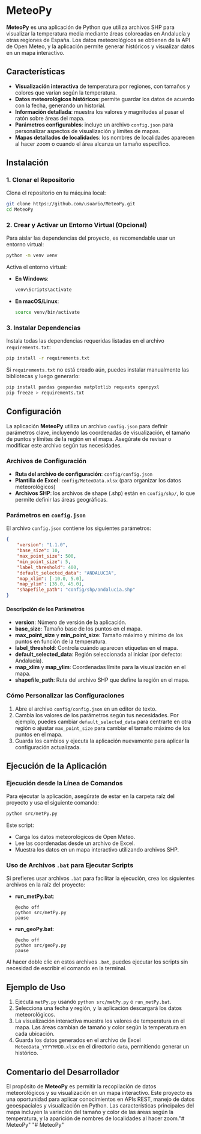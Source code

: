 
# MeteoPy

**MeteoPy** es una aplicación de Python que utiliza archivos SHP para visualizar la temperatura media mediante áreas coloreadas en Andalucía y otras regiones de España. Los datos meteorológicos se obtienen de la API de Open Meteo, y la aplicación permite generar históricos y visualizar datos en un mapa interactivo.

## Características

- **Visualización interactiva** de temperatura por regiones, con tamaños y colores que varían según la temperatura.
- **Datos meteorológicos históricos**: permite guardar los datos de acuerdo con la fecha, generando un historial.
- **Información detallada**: muestra los valores y magnitudes al pasar el ratón sobre áreas del mapa.
- **Parámetros configurables**: incluye un archivo `config.json` para personalizar aspectos de visualización y límites de mapas.
- **Mapas detallados de localidades**: los nombres de localidades aparecen al hacer zoom o cuando el área alcanza un tamaño específico.

## Instalación

### 1. Clonar el Repositorio

Clona el repositorio en tu máquina local:

```bash
git clone https://github.com/usuario/MeteoPy.git
cd MeteoPy
```

### 2. Crear y Activar un Entorno Virtual (Opcional)

Para aislar las dependencias del proyecto, es recomendable usar un entorno virtual:

```bash
python -m venv venv
```

Activa el entorno virtual:

- **En Windows**:

  ```bash
  venv\Scripts\activate
  ```

- **En macOS/Linux**:

  ```bash
  source venv/bin/activate
  ```

### 3. Instalar Dependencias

Instala todas las dependencias requeridas listadas en el archivo `requirements.txt`:

```bash
pip install -r requirements.txt
```

Si `requirements.txt` no está creado aún, puedes instalar manualmente las bibliotecas y luego generarlo:

```bash
pip install pandas geopandas matplotlib requests openpyxl
pip freeze > requirements.txt
```

## Configuración

La aplicación **MeteoPy** utiliza un archivo `config.json` para definir parámetros clave, incluyendo las coordenadas de visualización, el tamaño de puntos y límites de la región en el mapa. Asegúrate de revisar o modificar este archivo según tus necesidades.

### Archivos de Configuración

- **Ruta del archivo de configuración**: `config/config.json`
- **Plantilla de Excel**: `config/MeteoData.xlsx` (para organizar los datos meteorológicos)
- **Archivos SHP**: los archivos de shape (.shp) están en `config/shp/`, lo que permite definir las áreas geográficas.

### Parámetros en `config.json`

El archivo `config.json` contiene los siguientes parámetros:

```json
{
    "version": "1.1.0",
    "base_size": 10,
    "max_point_size": 500,
    "min_point_size": 5,
    "label_threshold": 400,
    "default_selected_data": "ANDALUCIA",
    "map_xlim": [-10.0, 5.0],
    "map_ylim": [35.0, 45.0],
    "shapefile_path": "config/shp/andalucia.shp"
}
```

#### Descripción de los Parámetros

- **version**: Número de versión de la aplicación.
- **base_size**: Tamaño base de los puntos en el mapa.
- **max_point_size** y **min_point_size**: Tamaño máximo y mínimo de los puntos en función de la temperatura.
- **label_threshold**: Controla cuándo aparecen etiquetas en el mapa.
- **default_selected_data**: Región seleccionada al iniciar (por defecto: Andalucía).
- **map_xlim** y **map_ylim**: Coordenadas límite para la visualización en el mapa.
- **shapefile_path**: Ruta del archivo SHP que define la región en el mapa.

### Cómo Personalizar las Configuraciones

1. Abre el archivo `config/config.json` en un editor de texto.
2. Cambia los valores de los parámetros según tus necesidades. Por ejemplo, puedes cambiar `default_selected_data` para centrarte en otra región o ajustar `max_point_size` para cambiar el tamaño máximo de los puntos en el mapa.
3. Guarda los cambios y ejecuta la aplicación nuevamente para aplicar la configuración actualizada.

## Ejecución de la Aplicación

### Ejecución desde la Línea de Comandos

Para ejecutar la aplicación, asegúrate de estar en la carpeta raíz del proyecto y usa el siguiente comando:

```bash
python src/metPy.py
```

Este script:

- Carga los datos meteorológicos de Open Meteo.
- Lee las coordenadas desde un archivo de Excel.
- Muestra los datos en un mapa interactivo utilizando archivos SHP.

### Uso de Archivos `.bat` para Ejecutar Scripts

Si prefieres usar archivos `.bat` para facilitar la ejecución, crea los siguientes archivos en la raíz del proyecto:

- **run_metPy.bat**:

  ```batch
  @echo off
  python src/metPy.py
  pause
  ```

- **run_geoPy.bat**:

  ```batch
  @echo off
  python src/geoPy.py
  pause
  ```

Al hacer doble clic en estos archivos `.bat`, puedes ejecutar los scripts sin necesidad de escribir el comando en la terminal.

## Ejemplo de Uso

1. Ejecuta `metPy.py` usando `python src/metPy.py` o `run_metPy.bat`.
2. Selecciona una fecha y región, y la aplicación descargará los datos meteorológicos.
3. La visualización interactiva muestra los valores de temperatura en el mapa. Las áreas cambian de tamaño y color según la temperatura en cada ubicación.
4. Guarda los datos generados en el archivo de Excel `MeteoData_YYYYMMDD.xlsx` en el directorio `data`, permitiendo generar un histórico.

## Comentario del Desarrollador

El propósito de **MeteoPy** es permitir la recopilación de datos meteorológicos y su visualización en un mapa interactivo. Este proyecto es una oportunidad para aplicar conocimientos en APIs REST, manejo de datos geoespaciales y visualización en Python. Las características principales del mapa incluyen la variación del tamaño y color de las áreas según la temperatura, y la aparición de nombres de localidades al hacer zoom."# MeteoPy" 
"# MeteoPy" 
